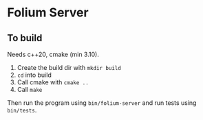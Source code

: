 # Folium Server

## To build
Needs c++20, cmake (min 3.10).

1. Create the build dir with `mkdir build`
2. `cd` into build
3. Call cmake with `cmake ..`
4. Call `make`

Then run the program using
`bin/folium-server` and run tests using `bin/tests`.